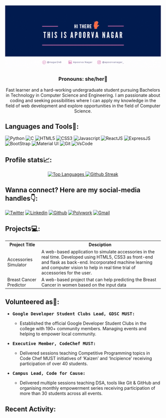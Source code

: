 ![Header Image](https://github.com/APOORVANAGAR-2002/APOORVANAGAR-2002/blob/main/github%20header.gif)

<div align="center">
  <h3> Pronouns: she/her👩</h3>
</div>

<p align="center">Fast learner and a hard-working undergraduate student pursuing Bachelors in Technology in Computer Science and Engineering. I am passionate about coding and seeking possibilities where I can apply my knowledge in the field of web development and explore opportunities in the field of Computer Science.</h3>

<!-- I am an undergraduate sophomore pursuing a bachelor's degree in Computer Science and Engineering. I have an interest in web development, particularly in the front-end, currently working on the same.
Here are the few programming languages and frameworks, that I am familiar with: -->

## Languages and Tools🔧:

![Python](https://img.shields.io/badge/Python-FFD43B?style=for-the-badge&logo=python&logoColor=darkgreen.png)
![C](https://img.shields.io/badge/C-00599C?style=for-the-badge&logo=c&logoColor=white)
![HTML5](https://img.shields.io/badge/HTML5-E34F26?style=for-the-badge&logo=html5&logoColor=white)
![CSS3](https://img.shields.io/badge/CSS3-1572B6?style=for-the-badge&logo=css3&logoColor=white)
![Javascript](https://img.shields.io/badge/JavaScript-F7DF1E?style=for-the-badge&logo=javascript&logoColor=black)
![ReactJS](https://img.shields.io/badge/React-20232A?style=for-the-badge&logo=react&logoColor=61DAFB)
![ExpressJS](https://img.shields.io/badge/Express.js-404D59?style=for-the-badge)
![BootStrap](https://img.shields.io/badge/Bootstrap-563D7C?style=for-the-badge&logo=bootstrap&logoColor=white)
![Material UI](https://img.shields.io/badge/Material--UI-0081CB?style=for-the-badge&logo=material-ui&logoColor=white)
![Git](https://img.shields.io/badge/Git-F05032?style=for-the-badge&logo=git&logoColor=white)
![VsCode](https://img.shields.io/badge/Visual_Studio_Code-0078D4?style=for-the-badge&logo=visual%20studio%20code&logoColor=white)

## Profile stats📈:

<div align="center">
  <a href="https://github.com/anuraghazra/github-readme-stats">
    <img width="40%" src="https://github-readme-stats.vercel.app/api/top-langs/?username=APOORVANAGAR-2002&layout=compact&theme=dark" alt="Top Languages">
  </a>
  <a href="https://git.io/streak-stats">
    <img width="50%" src="https://github-readme-streak-stats.herokuapp.com/?user=APOORVANAGAR-2002&theme=dark" alt="Github Streak">
  </a>
</div>

## Wanna connect? Here are my social-media handles👇:

[![Twitter](https://img.shields.io/badge/Twitter-1DA1F2?style=for-the-badge&logo=twitter&logoColor=white)](https://twitter.com/nagar248)
[![Linkedin](https://img.shields.io/badge/LinkedIn-0077B5?style=for-the-badge&logo=linkedin&logoColor=white)](https://www.linkedin.com/in/apoorva-nagar-251b9318b/)
[![Github](https://img.shields.io/badge/GitHub-100000?style=for-the-badge&logo=github&logoColor=white)](https://github.com/APOORVANAGAR-2002)
[![Polywork](https://img.shields.io/badge/polywork-543DE0?style=for-the-badge&logo=polywork&logoColor=white)](https://www.polywork.com/nagar)
[![Gmail](https://img.shields.io/badge/Gmail-D14836?style=for-the-badge&logo=gmail&logoColor=white)](mailto:apoorvanagar2002@gmail.com)

## Projects💻:

<table>
  <tr>
    <th>Project Title</th>
    <th>Desciption</th>
  </tr>
  <tr>
    <td>Accessories Simulator</td>
    <td>A web-based application to simulate accessories in the real time. Developed using HTML5, CSS3 as front-end and flask as back-end. Incorporated machine learning and computer vision to help in real time trial of accessories for the user.</td>
  </tr>
  <tr>
    <td>Breast Cancer Predictor</td>
    <td>A web-based project that can help predicting the Breast Cancer in women based on the input data</td>
  </tr>
</table>

## Volunteered as💼:

- <pre><b>Google Developer Student Clubs Lead, GDSC MUST:</b>                                                   July 2021-Present</pre>
  - Established the official Google Developer Student Clubs in the college with 190+ community members. Managing events and helping to empower local community.

- <pre><b>Executive Member, CodeChef MUST:</b>                                                                 Nov 2020 - Present</pre>
  - Delivered sessions teaching Competitive Programming topics in Code Chef MUST initiatives of ‘Kaizen’ and ‘Incipience’ receiving participation of over 40 students.

- <pre><b>Campus Lead, Code for Cause:</b>                                                                   Sept 2020 - Aug 2021</pre>
  - Delivered multiple sessions teaching DSA, tools like Git & GitHub and organising monthly empowerment series receiving participation of more than 30 students across all events.

## Recent Activity:
<!--START_SECTION:activity-->
<!--END_SECTION:activity-->

